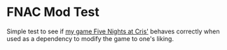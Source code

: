 # FNAC Mod Test
Simple test to see if [my game Five Nights at Cris'](https://github.com/Cristichi/FiveNightsAtCrisJava) behaves correctly when used as a dependency to modify the game to one's liking.
